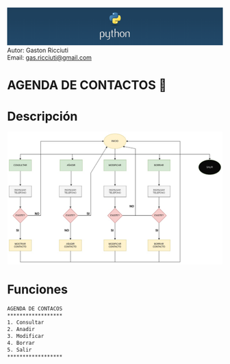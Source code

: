 ![banner_python](/python_banner.png)
\
Autor: Gaston Ricciuti\
Email: gas.ricciuti@gmail.com

# AGENDA DE CONTACTOS :notebook_with_decorative_cover:

# Descripción

![diagrama_flujo](/diagrama_flujo1.jpg)

# Funciones
```
AGENDA DE CONTACOS
******************
1. Consultar
2. Anadir
3. Modificar
4. Borrar
5. Salir
******************
```       

